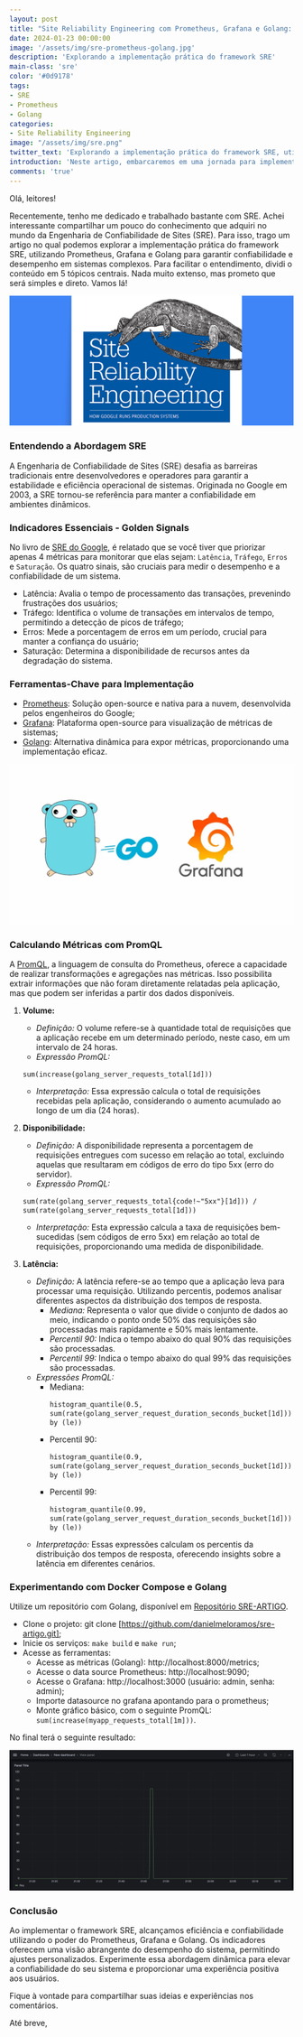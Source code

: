 ```yaml
---
layout: post
title: "Site Reliability Engineering com Prometheus, Grafana e Golang: Uma Abordagem Dinâmica e Eficaz"
date: 2024-01-23 00:00:00
image: '/assets/img/sre-prometheus-golang.jpg'
description: 'Explorando a implementação prática do framework SRE'
main-class: 'sre'
color: '#0d9178'
tags:
- SRE
- Prometheus
- Golang
categories:
- Site Reliability Engineering
image: "/assets/img/sre.png"
twitter_text: 'Explorando a implementação prática do framework SRE, utilizando Prometheus, Grafana e Golang. #SRE #Prometheus #Grafana'
introduction: 'Neste artigo, embarcaremos em uma jornada para implementar a Engenharia de Confiabilidade de Sites (SRE) utilizando Prometheus, Grafana e Golang. Uma abordagem dinâmica e eficaz, para garantir confiabilidade e desempenho em sistemas complexos.'
comments: 'true'
---
```


Olá, leitores!

Recentemente, tenho me dedicado e trabalhado bastante com SRE. Achei interessante compartilhar um pouco do conhecimento que adquiri no mundo da Engenharia de Confiabilidade de Sites (SRE). Para isso, trago um artigo no qual podemos explorar a implementação prática do framework SRE, utilizando Prometheus, Grafana e Golang para garantir confiabilidade e desempenho em sistemas complexos. Para facilitar o entendimento, dividi o conteúdo em 5 tópicos centrais. Nada muito extenso, mas prometo que será simples e direto. Vamos lá!

![SRE](/assets/img/sre.png)

### Entendendo a Abordagem SRE

A Engenharia de Confiabilidade de Sites (SRE) desafia as barreiras tradicionais entre desenvolvedores e operadores para garantir a estabilidade e eficiência operacional de sistemas. Originada no Google em 2003, a SRE tornou-se referência para manter a confiabilidade em ambientes dinâmicos.

### Indicadores Essenciais - Golden Signals

No livro de [SRE do Google](https://sre.google/sre-book/monitoring-distributed-systems/#xref_monitoring_golden-signals), é relatado que se você tiver que priorizar apenas 4 métricas para monitorar que elas sejam: `Latência`, `Tráfego`, `Erros` e `Saturação`.
Os quatro sinais, são cruciais para medir o desempenho e a confiabilidade de um sistema.

* Latência: Avalia o tempo de processamento das transações, prevenindo frustrações dos usuários;
* Tráfego: Identifica o volume de transações em intervalos de tempo, permitindo a detecção de picos de tráfego;
* Erros: Mede a porcentagem de erros em um período, crucial para manter a confiança do usuário;
* Saturação: Determina a disponibilidade de recursos antes da degradação do sistema.

### Ferramentas-Chave para Implementação

* [Prometheus](https://prometheus.io/): Solução open-source e nativa para a nuvem, desenvolvida pelos engenheiros do Google;
* [Grafana](https://grafana.com/): Plataforma open-source para visualização de métricas de sistemas;
* [Golang](https://go.dev/): Alternativa dinâmica para expor métricas, proporcionando uma implementação eficaz.

![Golang e Grafana](/assets/img/golang-grafana.png)

### Calculando Métricas com PromQL

A [PromQL](https://prometheus.io/docs/prometheus/latest/querying/basics/), a linguagem de consulta do Prometheus, oferece a capacidade de realizar transformações e agregações nas métricas. Isso possibilita extrair informações que não foram diretamente relatadas pela aplicação, mas que podem ser inferidas a partir dos dados disponíveis.

1. **Volume:**
   - *Definição:* O volume refere-se à quantidade total de requisições que a aplicação recebe em um determinado período, neste caso, em um intervalo de 24 horas.
   - *Expressão PromQL:* 
    ```
    sum(increase(golang_server_requests_total[1d]))
    ```
   - *Interpretação:* Essa expressão calcula o total de requisições recebidas pela aplicação, considerando o aumento acumulado ao longo de um dia (24 horas).

2. **Disponibilidade:**
   - *Definição:* A disponibilidade representa a porcentagem de requisições entregues com sucesso em relação ao total, excluindo aquelas que resultaram em códigos de erro do tipo 5xx (erro do servidor).
   - *Expressão PromQL:* 
   ```
   sum(rate(golang_server_requests_total{code!~"5xx"}[1d])) / sum(rate(golang_server_requests_total[1d]))
   ```
   - *Interpretação:* Esta expressão calcula a taxa de requisições bem-sucedidas (sem códigos de erro 5xx) em relação ao total de requisições, proporcionando uma medida de disponibilidade.

3. **Latência:**
   - *Definição:* A latência refere-se ao tempo que a aplicação leva para processar uma requisição. Utilizando percentis, podemos analisar diferentes aspectos da distribuição dos tempos de resposta.
     - *Mediana:* Representa o valor que divide o conjunto de dados ao meio, indicando o ponto onde 50% das requisições são processadas mais rapidamente e 50% mais lentamente.
     - *Percentil 90:* Indica o tempo abaixo do qual 90% das requisições são processadas.
     - *Percentil 99:* Indica o tempo abaixo do qual 99% das requisições são processadas.
   - *Expressões PromQL:*
     - Mediana: 
        ```
        histogram_quantile(0.5, sum(rate(golang_server_request_duration_seconds_bucket[1d])) by (le))
        ```
     - Percentil 90: 
        ```
        histogram_quantile(0.9, sum(rate(golang_server_request_duration_seconds_bucket[1d])) by (le))
        ```
     - Percentil 99: 
        ```
        histogram_quantile(0.99, sum(rate(golang_server_request_duration_seconds_bucket[1d])) by (le))
        ```
   - *Interpretação:* Essas expressões calculam os percentis da distribuição dos tempos de resposta, oferecendo insights sobre a latência em diferentes cenários.

### Experimentando com Docker Compose e Golang

Utilize um repositório com Golang, disponível em [Repositório SRE-ARTIGO](https://github.com/danielmeloramos/sre-artigo).
* Clone o projeto: git clone [https://github.com/danielmeloramos/sre-artigo.git];
* Inicie os serviços: `make build` e `make run`;
* Acesse as ferramentas:
    * Acesse as métricas (Golang): http://localhost:8000/metrics;
    * Acesse o data source Prometheus: http://localhost:9090;
    * Acesse o Grafana: http://localhost:3000 (usuário: admin, senha: admin);
    * Importe datasource no grafana apontando para o prometheus;
    * Monte gráfico básico, com o seguinte PromQL: `sum(increase(myapp_requests_total[1m]))`.

No final terá o seguinte resultado:

![Grafana dashboard](/assets/img/grafana-dashboard-exemplo.png)

### Conclusão

Ao implementar o framework SRE, alcançamos eficiência e confiabilidade utilizando o poder do Prometheus, Grafana e Golang. Os indicadores oferecem uma visão abrangente do desempenho do sistema, permitindo ajustes personalizados. Experimente essa abordagem dinâmica para elevar a confiabilidade do seu sistema e proporcionar uma experiência positiva aos usuários.

Fique à vontade para compartilhar suas ideias e experiências nos comentários.

Até breve,